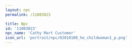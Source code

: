 ```yaml
---
layout: npc
permalink: /11003023

title: Npc
id: '11003023'
npc_name: 'Cathy Mart Customer'
icon_url: 'portrait/npc/02010100_he_childwoman1_p.png'
---
```

